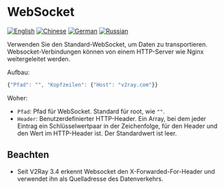 # WebSocket

[![English](../../resources/english.svg)](https://www.v2ray.com/en/configuration/transport/websocket.html) [![Chinese](../../resources/chinese.svg)](https://www.v2ray.com/chapter_02/transport/websocket.html) [![German](../../resources/german.svg)](https://www.v2ray.com/de/configuration/transport/websocket.html) [![Russian](../../resources/russian.svg)](https://www.v2ray.com/ru/configuration/transport/websocket.html)

Verwenden Sie den Standard-WebSocket, um Daten zu transportieren. Websocket-Verbindungen können von einem HTTP-Server wie Nginx weitergeleitet werden.

Aufbau:

```javascript
{"Pfad": "", "Kopfzeilen": {"Host": "v2ray.com"}}
```

Woher:

* `Pfad`: Pfad für WebSocket. Standard für root, wie `""`.
* `Header`: Benutzerdefinierter HTTP-Header. Ein Array, bei dem jeder Eintrag ein Schlüsselwertpaar in der Zeichenfolge, für den Header und den Wert im HTTP-Header ist. Der Standardwert ist leer.

## Beachten

* Seit V2Ray 3.4 erkennt Websocket den X-Forwarded-For-Header und verwendet ihn als Quelladresse des Datenverkehrs.
